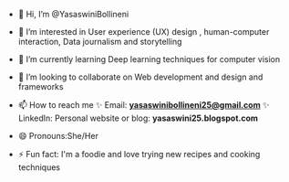 - 👋 Hi, I’m @YasaswiniBollineni
- 👀 I’m interested in  User experience (UX) design , human-computer interaction, Data journalism and storytelling
- 🌱 I’m currently learning  Deep learning techniques for computer vision
- 💞️ I’m looking to collaborate on Web development and design and frameworks

- 📫 How to reach me
✨ Email: **yasaswinibollineni25@gmail.com**
✨ LinkedIn:
Personal website or blog: **yasaswini25.blogspot.com**

- 😄 Pronouns:She/Her
- ⚡ Fun fact:  I'm a foodie and love trying new recipes and cooking techniques

<!---
YasaswiniBollineni/YasaswiniBollineni is a ✨ special ✨ repository because its `README.md` (this file) appears on your GitHub profile.
You can click the Preview link to take a look at your changes.
--->
